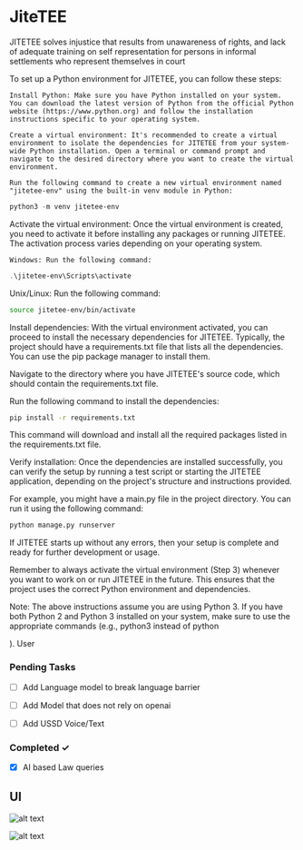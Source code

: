 # JiteTEE
JITETEE solves injustice that results from unawareness of rights, and lack of adequate training on self representation for persons in informal settlements who represent themselves in court 

To set up a Python environment for JITETEE, you can follow these steps:

    Install Python: Make sure you have Python installed on your system. You can download the latest version of Python from the official Python website (https://www.python.org) and follow the installation instructions specific to your operating system.

    Create a virtual environment: It's recommended to create a virtual environment to isolate the dependencies for JITETEE from your system-wide Python installation. Open a terminal or command prompt and navigate to the desired directory where you want to create the virtual environment.

    Run the following command to create a new virtual environment named "jitetee-env" using the built-in venv module in Python:
```powershell
python3 -m venv jitetee-env
```
Activate the virtual environment: Once the virtual environment is created, you need to activate it before installing any packages or running JITETEE. The activation process varies depending on your operating system.

    Windows: Run the following command:
```powershell
.\jitetee-env\Scripts\activate
```
Unix/Linux: Run the following command:

```bash
source jitetee-env/bin/activate
```
Install dependencies: With the virtual environment activated, you can proceed to install the necessary dependencies for JITETEE. Typically, the project should have a requirements.txt file that lists all the dependencies. You can use the pip package manager to install them.

Navigate to the directory where you have JITETEE's source code, which should contain the requirements.txt file.

Run the following command to install the dependencies:

```bash
pip install -r requirements.txt
```
This command will download and install all the required packages listed in the requirements.txt file.

Verify installation: Once the dependencies are installed successfully, you can verify the setup by running a test script or starting the JITETEE application, depending on the project's structure and instructions provided.

For example, you might have a main.py file in the project directory. You can run it using the following command:

```bash
python manage.py runserver
```

If JITETEE starts up without any errors, then your setup is complete and ready for further development or usage.

Remember to always activate the virtual environment (Step 3) whenever you want to work on or run JITETEE in the future. This ensures that the project uses the correct Python environment and dependencies.

Note: The above instructions assume you are using Python 3. If you have both Python 2 and Python 3 installed on your system, make sure to use the appropriate commands (e.g., python3 instead of python

).
User

### Pending Tasks
- [ ] Add Language model to break language barrier
- [ ] Add Model that does not rely on openai
- [ ] Add USSD Voice/Text
   

### Completed ✓
- [x] AI based Law queries  

## UI
![alt text](https://github.com/Laura-hue-wq/JitetEE/blob/main/images/image.png?raw=true)

![alt text](https://github.com/Laura-hue-wq/JitetEE/blob/main/images/qimage.png?raw=true)

